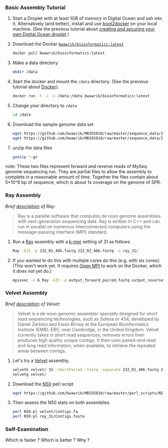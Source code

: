 ### Basic Assembly Tutorial

1. Start a Droplet with at least 1GB of memory in Digital Ocean and ssh into it. Alternatively (and better), install and use [boot2docker](http://boot2docker.io/) on your local machine.  (See the previous tutorial about [creating and securing your own Digital Ocean droplet](./01_SSH_KEYS.md).)

1. Download the Docker [`bwawrik/bioinformatics:latest`](https://registry.hub.docker.com/u/bwawrik/bioinformatics/)

    ```sh
    docker pull bwawrik/bioinformatics:latest
    ```
    
1. Make a data directory

    ```sh
    mkdir /data
    ```

1. Start the docker and mount the `/data` directory. (See the previous tutorial about [Docker](02_PULLING_A_DOCKER_REPO.md)).

    ```sh
    docker run -t -i -v /data:/data bwawrik/bioinformatics:latest
    ```

1. Change your directory to `/data`

    ```sh 
    cd /data
    ```

1. Download the sample genome data set

    ```sh
    wget https://github.com/bwawrik/MBIO5810/raw/master/sequence_data/232_R1_40k.fastq.gz
    wget https://github.com/bwawrik/MBIO5810/raw/master/sequence_data/232_R2_40k.fastq.gz
    ```

1. unzip the data files

    ```sh
    gunzip *.gz
    ```

note: These two files represent forward and reverse reads of MySeq genome sequencing run. They are partial files to allow the assembly to complete in a reasonable amount of time. Together the files contain about 5*10^6 bp of sequence, which is about 1x coverage on the genome of SPR.


### Ray Assembly

*Brief [description](http://denovoassembler.sourceforge.net/index.html) of Ray:*

> Ray is a parallel software that computes de novo genome assemblies with next-generation sequencing data.  Ray is written in C++ and can run in parallel on numerous interconnected computers using the message-passing interface (MPI) standard.

1. Run a [Ray](http://denovoassembler.sourceforge.net/manual.html) assembly with a [k-mer](https://en.wikipedia.org/wiki/K-mer) setting of 31 as follows
  
    ```sh
    Ray -k31 -p 232_R1_40k.fastq 232_R2_40k.fastq -o ray_31/
    ```

1. If you wanted to do this with multiple cores do this (e.g. with six cores):
(This won't work yet. It requires [Open MPI](http://www.open-mpi.org/) to work on the Docker, which it does not yet do.)

    ```sh
    mpiexec -n 6 Ray -k31 -p output_forward_paired.fastq output_reverse_paired.fastq -o ray_31/
    ```

### Velvet Assembly

*Brief [description](https://www.ebi.ac.uk/~zerbino/velvet/) of Velvet:*

>Velvet is a de novo genomic assembler specially designed for short read sequencing technologies, such as Solexa or 454, developed by Daniel Zerbino and Ewan Birney at the European Bioinformatics Institute (EMBL-EBI), near Cambridge, in the United Kingdom.  Velvet currently takes in short read sequences, removes errors then produces high quality unique contigs. It then uses paired-end read and long read information, when available, to retrieve the repeated areas between contigs.

1. Let's try a [Velvet](https://www.ebi.ac.uk/~zerbino/velvet/) assembly.

    ```sh
    velveth velvet/ 31 -shortPaired -fastq -separate 232_R1_40k.fastq 232_R2_40k.fastq
    velvetg velvet/
    ```

1. Download the [N50](https://en.wikipedia.org/wiki/N50_statistic) perl script
 
    ```sh
    wget https://github.com/bwawrik/MBIO5810/raw/master/perl_scripts/N50.pl
    ```

1. Then assess the N50 stats on both assemblies.

    ```sh
    perl N50.pl velvet/contigs.fa
    perl N50.pl ray_31/Contigs.fasta
    ```

### Self-Examination
Which is faster ? Which is better ? Why ?
